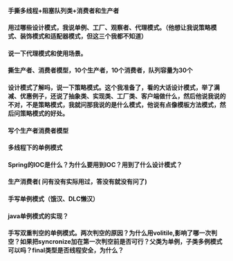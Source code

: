 #### 手撕多线程+阻塞队列类+消费者和生产者

#### 用过哪些设计模式，我说单例、工厂、观察者、代理模式。（他想让我说策略模式、装饰模式和适配器模式，但这三个我都不知道）
#### 说一下代理模式和使用场景。

#### 撕生产者、消费者模型，10个生产者，10个消费者，队列容量为30个

####  设计模式了解吗，说一下策略模式。这个我准备了，看的大话设计模式，举了满减、优惠例子，还说了抽象类、实现类、工厂类、客户端做什么，然后他说我说的不对，不是策略模式，我就问那我说的是什么模式，他说有点像模板方法模式，然后问策略模式的好处。

####  写个生产者消费者模型 

####   多线程下的单例模式 
#### Spring的IOC是什么？为什么要用到IOC？用到了什么设计模式？

#### 生产消费者( 问有没有实际用过，答没有就没有问了)

#### 手写单例模式（饿汉、DLC懒汉）

#### java单例模式的实现？


####  手写双重判空的单例模式。两次判空的原因？为什么用volitile,影响了哪一次判空？如果把syncronize加在第一次判空前是否可行？父类为单例，子类多例模式可以吗？final类型是否线程安全，为什么？